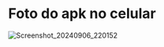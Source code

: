 # Foto do apk no celular
![Screenshot_20240906_220152](https://github.com/user-attachments/assets/b6bc8a19-514e-4b3d-bfda-ffe4475dedd1)
